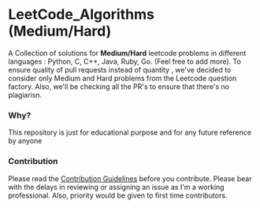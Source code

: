 # LeetCode_Algorithms (Medium/Hard)

A Collection of solutions for **Medium/Hard** leetcode problems in different languages : Python, C, C++, Java, Ruby, Go. (Feel free to add more). To ensure quality of pull requests instead of quantity , we've decided to consider only Medium and Hard problems from the Leetcode question factory. Also, we'll be checking all the PR's to ensure that there's no plagiarisn.

### Why?
This repository is just for educational purpose and for any future reference by anyone

### Contribution
Please read the [Contribution Guidelines](./CONTRIBUTING.md) before you contribute.
Please bear with the delays in reviewing or assigning an issue as I'm a working professional. Also, priority would be given to first time contributors.
